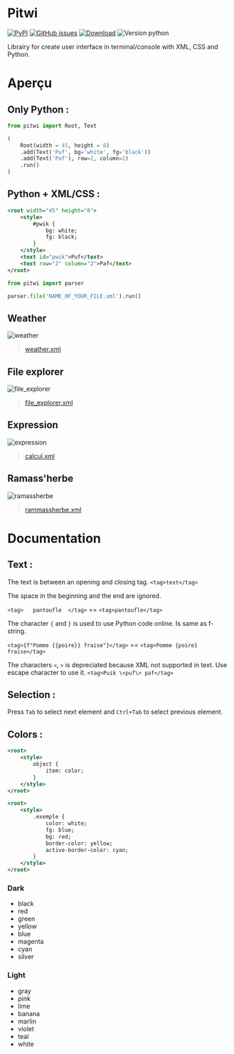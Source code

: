 # Pitwi

[![PyPI](https://img.shields.io/pypi/v/pitwi)](https://pypi.org/project/pitwi/)
[![GitHub issues](https://img.shields.io/github/issues/4surix/pitwi)](https://github.com/4surix/pitwi/issues)
[![Download](https://img.shields.io/pypi/dm/pitwi)](https://pypi.org/project/pitwi/)
![Version python](https://img.shields.io/pypi/pyversions/pitwi)

Librairy for create user interface in terminal/console with XML, CSS and Python.

# Aperçu

## Only Python :

```python
from pitwi import Root, Text

(
    Root(width = 45, height = 8)
    .add(Text('Puf', bg='white', fg='black'))
    .add(Text('Paf'), row=2, column=2)
    .run()
)
```

## Python + XML/CSS :

```xml
<root width="45" height="8">
    <style>
        #pwik {
            bg: white;
            fg: black;
        }
    </style>
    <text id="pwik">Puf</text>
    <text row="2" column="2">Paf</text>
</root>
```

```python
from pitwi import parser

parser.file('NAME_OF_YOUR_FILE.xml').run()
```

## Weather

![weather](https://cdn.discordapp.com/attachments/557310650569850881/817915701620506694/syyhLr5L76.gif)

> [weather.xml](https://github.com/4surix/pitwi/blob/main/exemples/weather.xml)

## File explorer

![file_explorer](https://cdn.discordapp.com/attachments/557310650569850881/817915760570793994/phVuxs5gRt.gif)

> [file_explorer.xml](https://github.com/4surix/pitwi/blob/main/exemples/file_explorer.xml)

## Expression

![expression](https://cdn.discordapp.com/attachments/557310650569850881/899586259016622120/1D8NQnNvoe.gif)

> [calcul.xml](https://github.com/4surix/pitwi/blob/main/exemples/calcul.xml)

## Ramass'herbe

![ramassherbe](https://cdn.discordapp.com/attachments/557310650569850881/899586377082105876/Y6hB1XZP5J.gif)

> [rammassherbe.xml](https://github.com/4surix/pitwi/blob/main/exemples/ramassherbe.xml)

# Documentation

## Text :

The text is between an opening and closing tag. `<tag>text</tag>`  
  
The space in the beginning and the end are ignored.  
  
`<tag>   pantoufle  </tag>` == `<tag>pantoufle</tag>`  
  
The character `{` and `}` is used to use Python code online. Is same as f-string.  
  
`<tag>{f"Pomme {{poire}} fraise"}</tag>` == `<tag>Pomme {poire} fraise</tag>`  
  
The characters `<`, `>` is depreciated because XML not supported in text. Use escape character to use it. `<tag>Puik \<puf\> paf</tag>`  

## Selection :

Press `Tab` to select next element and `Ctrl+Tab` to select previous element.  
  
## Colors :

```xml
<root>
    <style>
        object {
            item: color;
        }
    </style>
</root>
```

```xml
<root>
    <style>
        .exemple {
            color: white;
            fg: blue;
            bg: red;
            border-color: yellow;
            active-border-color: cyan;
        }
    </style>
</root>
```

### Dark

- black
- red
- green
- yellow
- blue
- magenta
- cyan
- silver

### Light

- gray
- pink
- lime
- banana
- marlin
- violet
- teal
- white